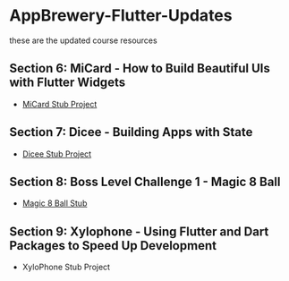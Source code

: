 # AppBrewery-Flutter-Updates
these are the updated course resources

## Section 6: MiCard - How to Build Beautiful UIs with Flutter Widgets
* [MiCard Stub Project](https://github.com/NonymousMorlock/mi-card-flutter-master)

## Section 7: Dicee - Building Apps with State
* [Dicee Stub Project](https://github.com/NonymousMorlock/dicee-flutter-master) 

## Section 8: Boss Level Challenge 1 - Magic 8 Ball
* [Magic 8 Ball Stub](https://github.com/NonymousMorlock/magic-8-ball-flutter-master)

## Section 9: Xylophone - Using Flutter and Dart Packages to Speed Up Development
* XyloPhone Stub Project
